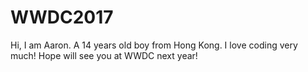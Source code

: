 # WWDC2017
Hi, I am Aaron. A 14 years old boy from Hong Kong. I love coding very much! Hope will see you at WWDC next year!

